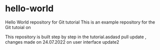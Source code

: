 # hello-world
Hello World repository for Git tutorial
This is an example repository for the Git tutoial on

This repository is built step by step in the tutorial.asdasd
pull update , changes made on 24.07.2022
on user interface update2
